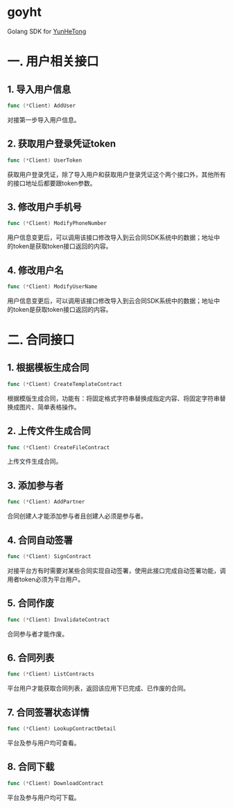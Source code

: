 # goyht
Golang SDK for [YunHeTong](http://sdk.yunhetong.com/)

# 一. 用户相关接口

## 1. 导入用户信息

```go
func (*Client) AddUser
```

对接第一步导入用户信息。

## 2. 获取用户登录凭证token

```go
func (*Client) UserToken
```

获取用户登录凭证，除了导入用户和获取用户登录凭证这个两个接口外，其他所有的接口地址后都要跟token参数。

## 3. 修改用户手机号

```go
func (*Client) ModifyPhoneNumber
```

用户信息变更后，可以调用该接口修改导入到云合同SDK系统中的数据；地址中的token是获取token接口返回的内容。

## 4. 修改用户名

```go
func (*Client) ModifyUserName
```

用户信息变更后，可以调用该接口修改导入到云合同SDK系统中的数据；地址中的token是获取token接口返回的内容。

# 二. 合同接口

## 1. 根据模板生成合同

```go
func (*Client) CreateTemplateContract
```

根据模版生成合同，功能有：将固定格式字符串替换成指定内容、将固定字符串替换成图片、简单表格操作。

## 2. 上传文件生成合同

```go
func (*Client) CreateFileContract
```

上传文件生成合同。

## 3. 添加参与者

```go
func (*Client) AddPartner
```

合同创建人才能添加参与者且创建人必须是参与者。

## 4. 合同自动签署

```go
func (*Client) SignContract
```

对接平台方有时需要对某些合同实现自动签署，使用此接口完成自动签署功能，调用者token必须为平台用户。

## 5. 合同作废

```go
func (*Client) InvalidateContract
```

合同参与者才能作废。

## 6. 合同列表

```go
func (*Client) ListContracts
```

平台用户才能获取合同列表，返回该应用下已完成、已作废的合同。

## 7. 合同签署状态详情

```go
func (*Client) LookupContractDetail
```

平台及参与用户均可查看。

## 8. 合同下载

```go
func (*Client) DownloadContract
```

平台及参与用户均可下载。
